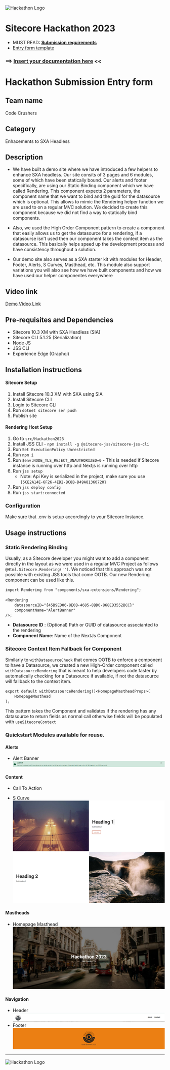 ![Hackathon Logo](docs/images/hackathon.png?raw=true "Hackathon Logo")

# Sitecore Hackathon 2023

-   MUST READ: **[Submission requirements](SUBMISSION_REQUIREMENTS.md)**
-   [Entry form template](ENTRYFORM.md)

### ⟹ [Insert your documentation here](ENTRYFORM.md) <<

# Hackathon Submission Entry form

## Team name

Code Crushers

## Category

Enhacements to SXA Headless

## Description

-   We have built a demo site where we have introduced a few helpers to enhance SXA headless.
    Our site consits of 3 pages and 6 modules, some of which have been statically bound. Our alerts and footer specifically, are using our Static Binding component which we have called Rendering. This component expects 2 parameters, the component name that we want to bind and the guid for the datasource which is optional. This allows to mimic the Rendering helper function we are used to on a regular MVC solution. We decided to create this component because we did not find a way to statically bind components.

-   Also, we used the High Order Component pattern to create a component that easily allows us to get the datasource for a rendering, if a datasourse isn't used then our component takes the context item as the datasource. This basically helps speed up the development process and have consistency throughout a solution.
-   Our demo site also serves as a SXA starter kit with modules for Header, Footer, Alerts, S Curves, Masthead, etc. This module also support variations you will also see how we have built components and how we have used our helper componentes everywhere

## Video link

[Demo Video Link](#video-link)

## Pre-requisites and Dependencies

-   Sitecore 10.3 XM with SXA Headless (SIA)
-   Sitecore CLI 5.1.25 (Serialization)
-   Node JS
-   JSS CLI
-   Experience Edge (Graphql)

## Installation instructions

#### Sitecore Setup

1. Install Sitecore 10.3 XM with SXA using SIA
2. Install Sitecore CLI
3. Login to Sitecore CLI
4. Run `dotnet sitecore ser push`
5. Publish site

#### Rendering Host Setup

1. Go to `src/Hackathon2023`
2. Install JSS CLI - `npm install -g @sitecore-jss/sitecore-jss-cli`
3. Run `Set ExecutionPolicy Unrestricted`
4. Run `npm i`
5. Run `$env:NODE_TLS_REJECT_UNAUTHORIZED=0` - This is needed if Sitecore instance is running over http and Nextjs is running over http
6. Run `jss setup`
    - Note: Api Key is serialized in the project, make sure you use `{5CE2A14E-6F26-4ED2-BC8B-D49A81360720}`
7. Run `jss deploy config`
8. Run `jss start:connected`

### Configuration

Make sure that .env is setup accordingly to your Sitecore Instance.

## Usage instructions

### Static Rendering Binding

Usually, as a Sitecore developer you might want to add a component directly in the layout as we were used in a regular MVC Project as follows `@Html.Sitecore.Rendering('')`. We noticed that this approach was not possible with existing JSS tools that come OOTB. Our new Rendering component can be used like this.

```tsx
import Rendering from "components/sxa-extensions/Rendering";

<Rendering
    datasourceID="{45B9ED06-8E0B-4685-8BD0-868ED3552BCC}"
    componentName="AlertBanner"
/>;
```

-   **Datasource ID** : (Optional) Path or GUID of datasource associanted to the rendering
-   **Component Name**: Name of the NextJs Component

### Sitecore Context Item Fallback for Component

Similarly to `withDatasourceCheck` that comes OOTB to enforce a component to have a Datasource, we created a new High-Order component called `withDatasourceRendering` that is meant to help developers code faster by automatically checking for a Datasource if available, if not the datasource will fallback to the context item.

```tsx
export default withDatasourceRendering()<HomepageMastheadProps>(
    HomepageMasthead
);
```

This pattern takes the Component and validates if the rendering has any datasource to return fields as normal call otherwise fields will be populated with `useSitecoreContext`

### Quickstart Modules available for reuse.

#### Alerts

-   Alert Banner
    ![Alert Banner](docs/images/modules/AlertBanner.png?raw=true "Alert Banner")

#### Content

-   Call To Action

-   S Curve
    ![S Curve](docs/images/modules/SCurve-Left.png?raw=true "S Curve")
    ![S Curve](docs/images/modules/SCurve-Right.png?raw=true "S Curve")

#### Mastheads

-   Homepage Masthead
    ![Homepage Masthead](docs/images/modules/HomePageMasthead.png?raw=true "Homepage Masthead")

#### Navigation

-   Header
    ![Header](docs/images/modules/Header.png?raw=true "Header")
-   Footer
    ![Footer](docs/images/modules/Footer.png?raw=true "Footer")

---

![Hackathon Logo](docs/images/hackathon.png?raw=true "Hackathon Logo")
